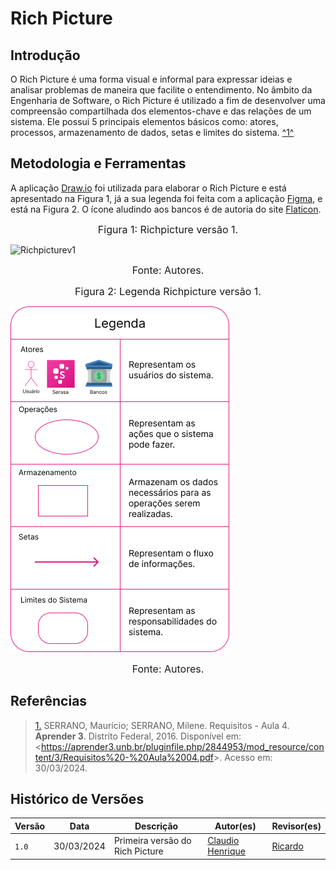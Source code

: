 # Rich Picture

## Introdução
O Rich Picture é uma forma visual e informal para expressar ideias e analisar problemas de maneira que facilite o entendimento. No âmbito da Engenharia de Software, o Rich Picture é utilizado  a fim de desenvolver uma compreensão compartilhada dos elementos-chave e das relações de um sistema. Ele possui 5 principais elementos básicos como: atores, processos, armazenamento de dados, setas e limites do sistema. <a id="rp1" href="#ref1">^1^</a> 

## Metodologia e Ferramentas
 A aplicação [Draw.io](https://draw.io) foi utilizada para elaborar o Rich Picture e está apresentado na Figura 1, já a sua legenda foi feita com a aplicação [Figma](https://figma.com), e está na Figura 2. O ícone aludindo aos bancos é de autoria do site [Flaticon](https://www.flaticon.com/br/icone-gratis/banco_1138038).

<font size="3"><p style="text-align: center">Figura 1: Richpicture versão 1.</p></font>

![Richpicturev1](../assets/richpicture/richpicturev1.png)

<font size="3"><p style="text-align: center">Fonte: Autores.</p></font>

<font size="3"><p style="text-align: center">Figura 2: Legenda Richpicture versão 1.</p></font>
![LegendaRichpicturev1](../assets/richpicture/legenda-rich-picture-serasa.png)

<font size="3"><p style="text-align: center">Fonte: Autores.</p></font>
## Referências

> <a id="ref1" href="#rp1">1.</a> SERRANO, Maurício; SERRANO, Milene. Requisitos - Aula 4. **Aprender 3**. Distrito Federal, 2016. Disponível em: <<https://aprender3.unb.br/pluginfile.php/2844953/mod_resource/content/3/Requisitos%20-%20Aula%2004.pdf>>. Acesso em: 30/03/2024.

## Histórico de Versões

Versão  | Data | Descrição | Autor(es) | Revisor(es)
-------- | ------ | ------ | ---------- | ----------
`1.0` | 30/03/2024 | Primeira versão do Rich Picture  | [Claudio Henrique](https://github.com/claudiohsc) | [Ricardo](https://www.github.com/avmricardo)

